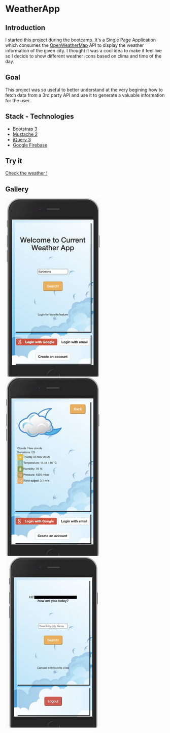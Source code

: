 # WeatherApp

## Introduction
I started this project during the bootcamp.
It's a Single Page Application which consumes the [OpenWeatherMap](https://openweathermap.org/) API to display the weather information of the given city.
I thought it was a cool idea to make it feel live so I decide to show different weather icons based on clima and time of the day.

## Goal
This project was so useful to better understand at the very begining how to fetch data from a 3rd party API and use it to generate a valuable information for the user.

## Stack - Technologies
* [Bootstrap 3](https://getbootstrap.com/docs/3.3/)
* [Mustache 2](https://github.com/mustache/mustache.github.com)
* [jQuery 3](https://jquery.com/)
* [Google Firebase](https://firebase.google.com/)

## Try it
[Check the weather !](https://currentweather-app.firebaseapp.com/)

## Gallery
<div>
<img src="./landing_page.png" alt="homepage" width="300"/>
  <img src="./search_done.png" alt="homepage" width="300"/>
  <img src="./login_user.png" alt="homepage" width="300"/>
</div>

